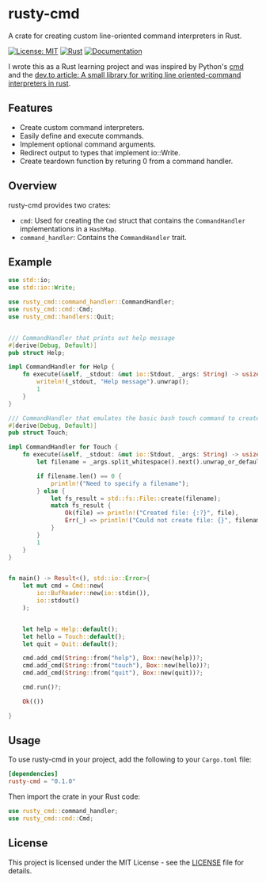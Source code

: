 # rusty-cmd

A crate for creating custom line-oriented command interpreters in Rust.

[![License: MIT](https://img.shields.io/badge/License-MIT-yellow.svg)](https://opensource.org/licenses/MIT)
[![Rust](https://img.shields.io/badge/Rust-1.60%2B-blue.svg)](https://docs.rs/rusty-cmd/latest/rusty_cmd/)
[![Documentation](https://img.shields.io/badge/Documentation-Link-blue.svg)](https://your-documentation-link)

I wrote this as a Rust learning project and was inspired by Python's [cmd](https://docs.python.org/3/library/cmd.html) and the [dev.to article: A small library for writing line oriented-command interpreters in rust](https://dev.to/raminfp/a-small-library-for-writing-line-oriented-command-interpreters-in-the-rust-4phl).

## Features

- Create custom command interpreters.
- Easily define and execute commands.
- Implement optional command arguments.
- Redirect output to types that implement io::Write.
- Create teardown function by returing 0 from a command handler.

## Overview

rusty-cmd provides two crates:
- `cmd`: Used for creating the `Cmd` struct that contains the `CommandHandler` implementations in a `HashMap`.
- `command_handler`: Contains the `CommandHandler` trait.

## Example

```rust
use std::io;
use std::io::Write;

use rusty_cmd::command_handler::CommandHandler;
use rusty_cmd::cmd::Cmd;
use rusty_cmd::handlers::Quit;


/// CommandHandler that prints out help message
#[derive(Debug, Default)]
pub struct Help;

impl CommandHandler for Help {
    fn execute(&self, _stdout: &mut io::Stdout, _args: String) -> usize {
        writeln!(_stdout, "Help message").unwrap();
        1
    }
}

/// CommandHandler that emulates the basic bash touch command to create a new file
#[derive(Debug, Default)]
pub struct Touch;

impl CommandHandler for Touch {
    fn execute(&self, _stdout: &mut io::Stdout, _args: String) -> usize {
        let filename = _args.split_whitespace().next().unwrap_or_default();

        if filename.len() == 0 {
            println!("Need to specify a filename");
        } else {
            let fs_result = std::fs::File::create(filename);
            match fs_result {
                Ok(file) => println!("Created file: {:?}", file),
                Err(_) => println!("Could not create file: {}", filename)
            }
        }
        1
    }
}


fn main() -> Result<(), std::io::Error>{
    let mut cmd = Cmd::new(
        io::BufReader::new(io::stdin()),
        io::stdout()
    );


    let help = Help::default();
    let hello = Touch::default();
    let quit = Quit::default();

    cmd.add_cmd(String::from("help"), Box::new(help))?;
    cmd.add_cmd(String::from("touch"), Box::new(hello))?;
    cmd.add_cmd(String::from("quit"), Box::new(quit))?;

    cmd.run()?;

    Ok(())

}
```

## Usage

To use rusty-cmd in your project, add the following to your `Cargo.toml` file:

```toml
[dependencies]
rusty-cmd = "0.1.0"
```

Then import the crate in your Rust code:

```rust
use rusty_cmd::command_handler;
use rusty_cmd::cmd::Cmd;
```

## License

This project is licensed under the MIT License - see the [LICENSE](LICENSE) file for details.

